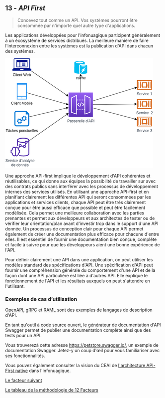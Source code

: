 ## 13 - *API First*

>  Concevez tout comme un API. Vos systèmes pourront être consommée par n'importe quel autre type d'applications.

Les applications développées pour l'infonuagique participent généralement à un écosystème de services distribués. La meilleure manière de faire l'interconnexion entre les systèmes est la publication d'API dans chacun des systèmes. 

![](../images/api_first.png)

Une approche API-first implique le développement d'API cohérentes et réutilisables, ce qui donne aux équipes la possibilité de travailler sur avec des contrats publics sans interférer avec les processus de développement internes des services utilisés. En utilisant une approche API-first et en planifiant clairement les différentes API qui seront consommées par les applications et services clients, chaque API peut être très clairement conçue pour être aussi efficace que possible et peut être facilement modélisée. Cela permet une meilleure collaboration avec les parties prenantes et permet aux développeurs et aux architectes de tester ou de vérifier leur orientation/plan avant d'investir trop dans le support d'une API donnée. Un processus de conception clair pour chaque API permet également de créer une documentation plus efficace pour chacune d'entre elles. Il est essentiel de fournir une documentation bien conçue, complète et facile à suivre pour que les développeurs aient une bonne expérience de l'API.

Pour définir clairement une API dans une application, on peut utiliser les modèles standard des spécifications d'API. Une spécification d'API peut fournir une compréhension générale du comportement d'une API et de la façon dont une API particulière est liée à d'autres API. Elle explique le fonctionnement de l'API et les résultats auxquels on peut s'attendre en l'utilisant.

### Exemples de cas d’utilisation

[OpenAPI](https://github.com/OAI/OpenAPI-Specification), [gRPC](https://grpc.io/) et [RAML](https://raml.org/) sont des exemples de langages de description d'API.

En tant qu'outil à code source ouvert, le générateur de documentation d'API Swagger permet de publier une documentation complète ainsi que des tests pour un API.

Vous trouverezà cette adresse https://petstore.swagger.io/, un exemple de documentation Swagger. Jetez-y un coup d'œil pour vous familiariser avec ses fonctionnalités.

Vous pouvez également consulter la vision du CEAI de [l'architecture API-First native](https://github.com/CQEN-QDCE/ceai-cqen-documentation/blob/main/Patrons/architecture_api.md) dans l'infonuagique.


[Le facteur suivant](./14_telemetrie.md)

[Le tableau de la méthodologie de 12 Facteurs](../README.md)